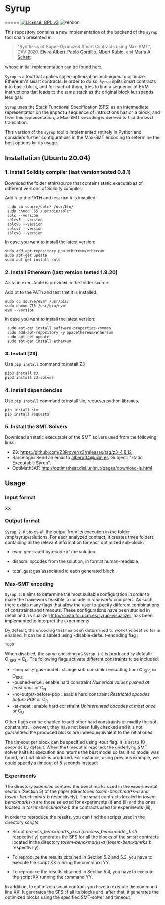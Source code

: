# Syrup
=====
[![License: GPL v3](https://img.shields.io/badge/License-GPLv3-blue.svg)](https://github.com/costa-group/gasol-optimizer/blob/main/LICENSE)
![version](https://img.shields.io/badge/version-2.0-green)

This repository contains a new implementation of the backend of the `syrup` tool chain presented in

> "Synthesis of Super-Optimized Smart Contracts using Max-SMT", CAV
> 2020, [Elvira Albert](https://costa.fdi.ucm.es/~elvira/), [Pablo
> Gordillo](https://costa.fdi.ucm.es/~pabgordi/), [Albert
> Rubio](https://costa.fdi.ucm.es/~arubio/), and [Maria A
> Schett](http://maria-a-schett.net/)

whose initial implementation can be found [here](https://github.com/mariaschett/syrup-backend).

`Syrup` is a tool that applies super-optimization techniques to optimize Ethereum's smart contracts. In order to do so, `Syrup`
splits smart contracts into basic block, and for each of them, tries to find a sequence of EVM instructions that leads to the same stack
as the original block but spends less gas. 

`Syrup` uses the Stack Functional Specification (SFS) as an intermediate representation on the
impact a sequence of instructions has on a block, and from this representation, a Max-SMT encoding is derived to find the best translation.

This version of the `syrup` tool is implemented entirely in Python and considers further configurations in the Max-SMT encoding
to determine the best options for its usage.

## Installation (Ubuntu 20.04)

### 1. Install Solidity compiler (last version tested 0.8.1)

Download the folder ethir/source that contains static executables of
different versions of Solidity compiler.
    
Add it to the PATH and test that it is installed.
    
```
 sudo cp source/solc* /usr/bin/
 sudo chmod 755 /usr/bin/solc*
 solc --version
 solcv5 --version
 solcv6 --version
 solcv7 --version
 solcv8 --version
 ```
 
In case you want to install the latest version:
 
 ```
 sudo add-apt-repository ppa:ethereum/ethereum
 sudo apt-get update
 sudo apt-get install solc
```

### 2. Install Ethereum (last version tested 1.9.20)

A static executable is provided in the folder source.

Add ot to the PATh and test that it is installed.
 
 ```
 sudo cp source/evm* /usr/bin/
 sudo chmod 755 /usr/bin/evm*
 evm --version
 ```
 In case you want to install the latest version:
  
```
 sudo apt-get install software-properties-common
 sudo add-apt-repository -y ppa:ethereum/ethereum
 sudo apt-get update
 sudo apt-get install ethereum
```

### 3. Install [Z3]

Use `pip install` command to install Z3

```
pip3 install z3
pip3 install z3-solver
```
### 4. Install dependencies

Use `pip install` command to install six, requests python libraries.

```
pip install six
pip install requests
```

### 5. Install the SMT Solvers

Download an static executable of the SMT solvers used from the
following links:

* Z3: https://github.com/Z3Prover/z3/releases/tag/z3-4.8.12
* Barcelogic: Send an email to alberu04@ucm.es. Subject: "Static
  Executable Syrup".
* OptiMathSAT: http://optimathsat.disi.unitn.it/pages/download-js.html

## Usage

### Input format

XX

### Output format

`Syrup 2.0` stores all the output from its execution in the folder /tmp/syrup/solutions. For each analyzed contract, it creates
three folders containing all the relevant information for each optimized sub-block:

* evm: generated bytecode of the solution.

* disasm: opcodes from the solution, in format human-readable.

* total_gas: gas associated to each generated block.


### Max-SMT encoding

`Syrup 2.0` aims to determine the most suitable configuration in order to make the framework feasible to include in _real-world_ compilers. As such, 
there exists many flags that allow the user to specify different combinations of constraints and timeouts. These configurations have been studied in detail and a visualizer[http://costa.fdi.ucm.es/syrup-visualizer] has been implemented to interpret the experiments.

By default, the encoding that has been determined to work the best so far is enabled. It can be disabled using -disable-default-encoding flag :

```
TODO
```

When disabled, the same encoding as `Syrup 1.0` is produced by default: O'<sub>SFS</sub> + C<sub>L</sub>. The following flags activate different constraints to be included:

* -inequality-gas-model : change soft constraint encoding from O'<sub>SFS</sub> to O<sub>SFS</sub> 
* -pushed-once : enable hard constraint _Numerical values pushed at least once_ or C<sub>N</sub> 
* -no-output-before-pop : enable hard constraint _Restricted opcodes before POP_ or C<sub>R</sub> 
* -at-most : enable hard constraint _Uninterpreted opcodes at most once_ or C<sub>U</sub>

Other flags can be enabled to add other hard constraints or modify the soft constraints. However, they have not been fully checked and it is not guaranteed the produced blocks are indeed equivalent to the initial ones.

The timeout per block can be specified using -tout flag. It is set to 10 seconds by default. When the timeout is reached, the underlying SMT solver halts its execution and returns the best
model so far. If no model was found, no final block is produced. For instance, using previous example, we could specify a timeout of 5 seconds instead:

### Experiments

The directory _examples_ contains the benchmarks used in the
experimental section (Section 5) of the paper (directories
_tosem-benchmarks-a_ and _tosem-benchmarks-b_ respectively). The
smart contracts located in _tosem-benckmarks-a_ are those selected
for experiments (i) and (ii) and the ones located in
_tosem-benckmarks-b_ the contracts used for experiments (iii),

In order to reproduce the results, you can find the scripts used in
the directory _scripts_:

* Script _process\_benckmarks\_a.sh_ (_process\_benckmarks\_b.sh_
respectively) generates the SFS for all the blocks of the smart
contracts located in the directory _tosem-benckmarks-a_ (_tosem-benckamrks b_ respectively).

* To reproduce the results obtained in Section 5.2 and 5.3, you have to 
execute the script XX running the command YY.

* To reproduce the results obtained in Section 5.4, you have to execute the script XX running the command YY.

In addition, to optimize a smart contract you have to execute the
command line XX.  It generates the SFS of all its blocks and, after
that, it generates the optimized blocks using the specified SMT-solver
and timeout.
